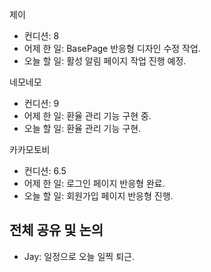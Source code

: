 
제이
- 컨디션: 8
- 어제 한 일: BasePage 반응형 디자인 수정 작업.
- 오늘 할 일: 활성 알림 페이지 작업 진행 예정.

네모네모
- 컨디션: 9
- 어제 한 일: 환율 관리 기능 구현 중.
- 오늘 할 일: 환율 관리 기능 구현.

카카모토비
- 컨디션: 6.5
- 어제 한 일: 로그인 페이지 반응형 완료.
- 오늘 할 일: 회원가입 페이지 반응형 진행.

## 전체 공유 및 논의
- Jay: 일정으로 오늘 일찍 퇴근.
